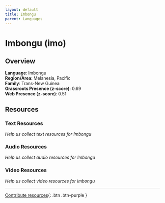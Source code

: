 ```yaml
---
layout: default
title: Imbongu
parent: Languages
---
```


# Imbongu (imo)

## Overview

**Language**: Imbongu  
**Region/Area**: Melanesia, Pacific  
**Family**: Trans-New Guinea  
**Grassroots Presence (z-score)**: 0.69  
**Web Presence (z-score)**: 0.51  

## Resources

### Text Resources
*Help us collect text resources for Imbongu*

### Audio Resources
*Help us collect audio resources for Imbongu*

### Video Resources
*Help us collect video resources for Imbongu*

---

[Contribute resources](https://forms.office.com/e/1SfLJx3u1r){: .btn .btn-purple }
